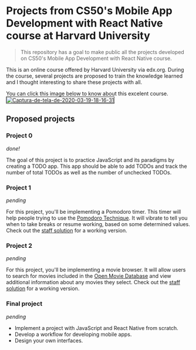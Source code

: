 # Projects from CS50's Mobile App Development with React Native course at Harvard University
> This repository has a goal to make public all the projects developed on CS50's Mobile App Development with React Native course.

This is an online course offered by Harvard University via edx.org. During the course, several projects are proposed to train the knowledge learned and I thought interesting to share these projects with all.  

You can click this image below to know about this excelent course.
<a href="https://courses.edx.org/courses/course-v1:HarvardX+CS50M+Mobile/course/"><img src="https://i.ibb.co/GPdM010/Captura-de-tela-de-2020-03-19-18-16-31.png" alt="Captura-de-tela-de-2020-03-19-18-16-31" border="1"></a>

## Proposed projects

### Project 0 
*done!*

The goal of this project is to practice JavaScript and its paradigms by creating
a TODO app. This app should be able to add TODOs and track the number of total
TODOs as well as the number of unchecked TODOs.

### Project 1 
*pending*

For this project, you'll be implementing a Pomodoro timer. This timer will help
people trying to use the [Pomodoro Technique](https://en.wikipedia.org/wiki/Pomodoro_Technique).
It will vibrate to tell you when to take breaks or resume working, based on some
determined values. Check out the [staff solution](#staff-solution) for a working
version.

### Project 2 
*pending*

For this project, you'll be implementing a movie browser. It will allow users to
search for movies included in the [Open Movie Database](http://www.omdbapi.com/)
and view additional information about any movies they select. Check out the
[staff solution](#staff-solution) for a working version.

### Final project
*pending*
- Implement a project with JavaScript and React Native from scratch.
- Develop a workflow for developing mobile apps.
- Design your own interfaces.
